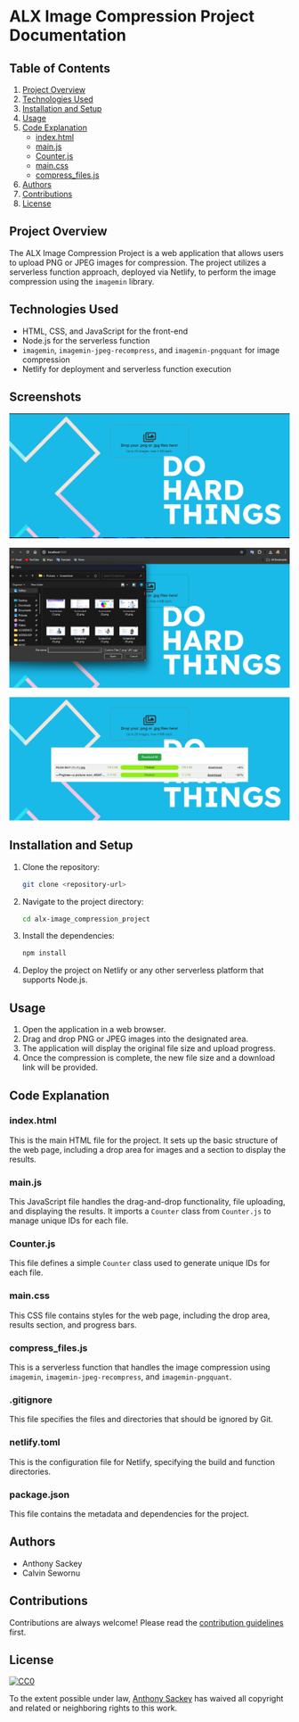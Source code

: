 # ALX Image Compression Project Documentation

## Table of Contents

1. [Project Overview](#project-overview)
2. [Technologies Used](#technologies-used)
3. [Installation and Setup](#installation-and-setup)
4. [Usage](#usage)
5. [Code Explanation](#code-explanation)
    - [index.html](#indexhtml)
    - [main.js](#mainjs)
    - [Counter.js](#counterjs)
    - [main.css](#maincss)
    - [compress_files.js](#compress_filesjs)
6. [Authors](#authors)
7. [Contributions](#contributions)
8. [License](#license)

## Project Overview

The ALX Image Compression Project is a web application that allows users to upload PNG or JPEG images for compression. The project utilizes a serverless function approach, deployed via Netlify, to perform the image compression using the `imagemin` library.

## Technologies Used

- HTML, CSS, and JavaScript for the front-end
- Node.js for the serverless function
- `imagemin`, `imagemin-jpeg-recompress`, and `imagemin-pngquant` for image compression
- Netlify for deployment and serverless function execution

## Screenshots
![Screenshot](https://github.com/Anthony-cloud-1/alx-image_compression_project/blob/main/main/img/imagecompress1.png)

![Screenshot](https://github.com/Anthony-cloud-1/alx-image_compression_project/blob/main/main/img/imagecompress2.png)

![Screenshot](https://github.com/Anthony-cloud-1/alx-image_compression_project/blob/main/main/img/imagecompress3.png)

## Installation and Setup

1. Clone the repository:
   ```sh
   git clone <repository-url>
   ```
2. Navigate to the project directory:
   ```sh
   cd alx-image_compression_project
   ```
3. Install the dependencies:
   ```sh
   npm install
   ```
4. Deploy the project on Netlify or any other serverless platform that supports Node.js.

## Usage

1. Open the application in a web browser.
2. Drag and drop PNG or JPEG images into the designated area.
3. The application will display the original file size and upload progress.
4. Once the compression is complete, the new file size and a download link will be provided.

## Code Explanation

### index.html

This is the main HTML file for the project. It sets up the basic structure of the web page, including a drop area for images and a section to display the results.


### main.js

This JavaScript file handles the drag-and-drop functionality, file uploading, and displaying the results. It imports a `Counter` class from `Counter.js` to manage unique IDs for each file.


### Counter.js

This file defines a simple `Counter` class used to generate unique IDs for each file.


### main.css

This CSS file contains styles for the web page, including the drop area, results section, and progress bars.


### compress_files.js

This is a serverless function that handles the image compression using `imagemin`, `imagemin-jpeg-recompress`, and `imagemin-pngquant`.


### .gitignore

This file specifies the files and directories that should be ignored by Git.


### netlify.toml

This is the configuration file for Netlify, specifying the build and function directories.


### package.json

This file contains the metadata and dependencies for the project.


## Authors

- Anthony Sackey
- Calvin Sewornu

## Contributions

Contributions are always welcome!
Please read the [contribution guidelines](CONTRIBUTE.md) first.

## License

[![CC0](https://licensebuttons.net/p/zero/1.0/88x31.png)](https://creativecommons.org/publicdomain/zero/1.0/)

To the extent possible under law, [Anthony Sackey](https://github.com/Anthony-cloud-1) has waived all copyright and related or neighboring rights to this work.
